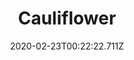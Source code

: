 ---
templateKey: blog-post
featuredpost: false
date: 2020-02-23T00:22:22.711Z
title: Cauliflower
description: Valuable, but slow-growing. Despite its pale color, the florets are packed with nutrients.
type: vegetable
sellPrice: 175
energy: 75
health: 33
featuredimage: /img/Cauliflower.png
tags:
  - spring
  - edible
  - vegetable
  - Cheese Cauliflower
  - Spring Crops Bundle
  - Jodi's Request Quest
  - Maru
  - pickles
---